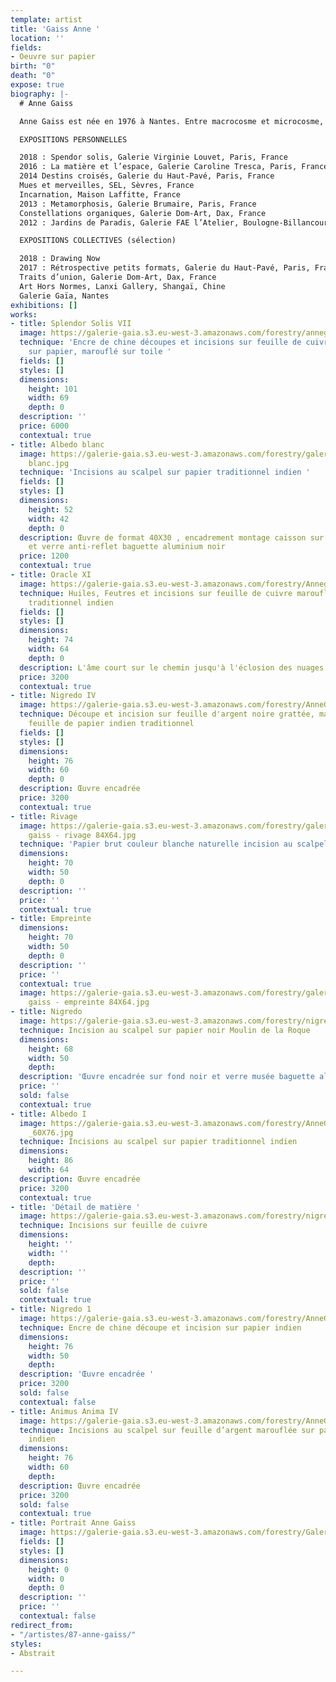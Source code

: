 ```yaml
---
template: artist
title: 'Gaiss Anne '
location: ''
fields:
- Oeuvre sur papier
birth: "0"
death: "0"
expose: true
biography: |-
  # Anne Gaiss

  Anne Gaiss est née en 1976 à Nantes. Entre macrocosme et microcosme, l’univers d’Anne Gaiss puise aux sources de l’invisible. Qu’il s’agisse de la structure interne de la matière révélée par la science, ou de la matière céleste perdue aux confins de l’espace, il s’agit ici bien d’une quête de ses mystères sur les chemins de la conscience, l’artiste devient passeur, chamane, celui qui permet de voir « au travers », « au delà » de notre réalité. Inspirée des écrits alchimistes, elle recrée le monde, d’une unité devenue dualité puis fractionnée sous la lame du scalpel, des ténèbres à la lumière, elle joue, transforme, métamorphose, transmute le visible pour en faire émerger la quintessence. L’alchimiste Martin Ruland disait que « l’imagination est l’astre dans l’homme, le corps céleste ou supracéleste ». Impalpable, subtil, l’esprit devient forme, la forme devient matière, la matière devient conscience. Pour l’alchimiste le métal a une âme, c’est ce que l’artiste nous révèle dans ces papiers. Leur surface couverte de métal devient miroir de l’âme, la ciselure nous amène vers l’envers de celui ci. « Connais-toi toi-même et tu connaitras l’univers » était la maxime du temple de Delphes. Derrière l’exploration de la nature de la matière, l’artiste propose ici à la manière de l’alchimiste de projeter comme le suggérait Jung l’inconscient dans l’obscurité de la matière afin de l’illuminer. La déconstruction du vide pour la reconstruction de la forme. La peau finement soulevée et ajourée nous livre un monde d’émotions et de sensations, l’émergence à partir du vide de l’œuvre d’une « scupture du vivant », création somptueuse ondulante, vibrante, lumineuse. La vibration du scalpel à l’origine de la forme, la lumière jouant sur le métal aux source de l’anima mundi.

  EXPOSITIONS PERSONNELLES

  2018 : Spendor solis, Galerie Virginie Louvet, Paris, France
  2016 : La matière et l’espace, Galerie Caroline Tresca, Paris, France
  2014 Destins croisés, Galerie du Haut-Pavé, Paris, France
  Mues et merveilles, SEL, Sèvres, France
  Incarnation, Maison Laffitte, France
  2013 : Metamorphosis, Galerie Brumaire, Paris, France
  Constellations organiques, Galerie Dom-Art, Dax, France
  2012 : Jardins de Paradis, Galerie FAE l’Atelier, Boulogne-Billancourt, France

  EXPOSITIONS COLLECTIVES (sélection)

  2018 : Drawing Now
  2017 : Rétrospective petits formats, Galerie du Haut-Pavé, Paris, France
  Traits d’union, Galerie Dom-Art, Dax, France
  Art Hors Normes, Lanxi Gallery, Shangaï, Chine
  Galerie Gaïa, Nantes
exhibitions: []
works:
- title: Splendor Solis VII
  image: https://galerie-gaia.s3.eu-west-3.amazonaws.com/forestry/annegaiss_2020_splendor.solis.VII_101x69.jpg
  technique: 'Encre de chine découpes et incisions sur feuille de cuivre marouflé
    sur papier, marouflé sur toile '
  fields: []
  styles: []
  dimensions:
    height: 101
    width: 69
    depth: 0
  description: ''
  price: 6000
  contextual: true
- title: Albedo blanc
  image: https://galerie-gaia.s3.eu-west-3.amazonaws.com/forestry/galerie-gaia-anne-gaiss-30X40
    blanc.jpg
  technique: 'Incisions au scalpel sur papier traditionnel indien '
  fields: []
  styles: []
  dimensions:
    height: 52
    width: 42
    depth: 0
  description: Œuvre de format 40X30 , encadrement montage caisson sur fond blanc
    et verre anti-reflet baguette aluminium noir
  price: 1200
  contextual: true
- title: Oracle XI
  image: https://galerie-gaia.s3.eu-west-3.amazonaws.com/forestry/Annegaiss_OracleXI_64x74.jpg
  technique: Huiles, Feutres et incisions sur feuille de cuivre marouflée sur papier
    traditionnel indien
  fields: []
  styles: []
  dimensions:
    height: 74
    width: 64
    depth: 0
  description: L'âme court sur le chemin jusqu'à l'éclosion des nuages
  price: 3200
  contextual: true
- title: Nigredo IV
  image: https://galerie-gaia.s3.eu-west-3.amazonaws.com/forestry/AnneGaiss_2018_nigredo.4_60X76.jpg
  technique: Découpe et incision sur feuille d'argent noire grattée, maroufflée sur
    feuille de papier indien traditionnel
  fields: []
  styles: []
  dimensions:
    height: 76
    width: 60
    depth: 0
  description: Œuvre encadrée
  price: 3200
  contextual: true
- title: Rivage
  image: https://galerie-gaia.s3.eu-west-3.amazonaws.com/forestry/galerie gaia - anne
    gaiss - rivage 84X64.jpg
  technique: 'Papier brut couleur blanche naturelle incision au scalpel '
  dimensions:
    height: 70
    width: 50
    depth: 0
  description: ''
  price: ''
  contextual: true
- title: Empreinte
  dimensions:
    height: 70
    width: 50
    depth: 0
  description: ''
  price: ''
  contextual: true
  image: https://galerie-gaia.s3.eu-west-3.amazonaws.com/forestry/galerie gaia - anne
    gaiss - empreinte 84X64.jpg
- title: Nigredo
  image: https://galerie-gaia.s3.eu-west-3.amazonaws.com/forestry/nigredo.jpg
  technique: Incision au scalpel sur papier noir Moulin de la Roque
  dimensions:
    height: 68
    width: 50
    depth: 
  description: 'Œuvre encadrée sur fond noir et verre musée baguette aluminium noire '
  price: ''
  sold: false
  contextual: true
- title: Albedo I
  image: https://galerie-gaia.s3.eu-west-3.amazonaws.com/forestry/AnneGaiss_2018_albedo.1
    _60X76.jpg
  technique: Incisions au scalpel sur papier traditionnel indien
  dimensions:
    height: 86
    width: 64
  description: Œuvre encadrée
  price: 3200
  contextual: true
- title: 'Détail de matière '
  image: https://galerie-gaia.s3.eu-west-3.amazonaws.com/forestry/nigredo-vii.jpg
  technique: Incisions sur feuille de cuivre
  dimensions:
    height: ''
    width: ''
    depth: 
  description: ''
  price: ''
  sold: false
  contextual: true
- title: Nigredo 1
  image: https://galerie-gaia.s3.eu-west-3.amazonaws.com/forestry/AnneGaiss_2018_nigredo.1_60X76.jpg
  technique: Encre de chine découpe et incision sur papier indien
  dimensions:
    height: 76
    width: 50
    depth: 
  description: 'Œuvre encadrée '
  price: 3200
  sold: false
  contextual: false
- title: Animus Anima IV
  image: https://galerie-gaia.s3.eu-west-3.amazonaws.com/forestry/AnneGaiss_2018_Animus.anima.4_60X76.JPG
  technique: Incisions au scalpel sur feuille d’argent marouflée sur papier traditionnel
    indien
  dimensions:
    height: 76
    width: 60
    depth: 
  description: Œuvre encadrée
  price: 3200
  sold: false
  contextual: true
- title: Portrait Anne Gaiss
  image: https://galerie-gaia.s3.eu-west-3.amazonaws.com/forestry/Galerie-gaia-anne-gaiss-portrait.jpg
  fields: []
  styles: []
  dimensions:
    height: 0
    width: 0
    depth: 0
  description: ''
  price: ''
  contextual: false
redirect_from:
- "/artistes/87-anne-gaiss/"
styles:
- Abstrait

---
```

